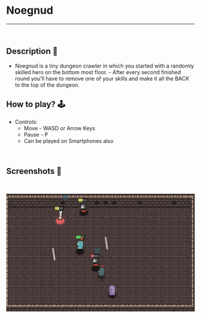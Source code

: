 # **Noegnud** 

---

<br>

## **Description 📃**
- Noegnud is a tiny dungeon crawler in which you started with a randomly skilled hero on the bottom most floor. - After every second finished round you'll have to remove one of your skills and make it all the BACK to the top of the dungeon.

## **How to play? 🕹️**
- Controls:
	- Move - WASD or Arrow Keys
	- Pause - P
	- Can be played on Smartphones also
	
<br>

## **Screenshots 📸**

<br>

![image](../../assets/images/Noegnud.jpg)

<br>
